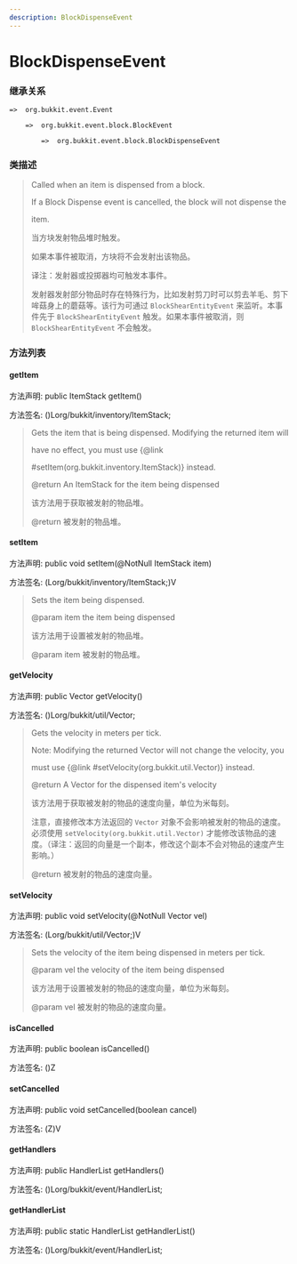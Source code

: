 ```yaml
---
description: BlockDispenseEvent
---
```


# BlockDispenseEvent

### 继承关系

    =>  org.bukkit.event.Event

        =>  org.bukkit.event.block.BlockEvent

            =>  org.bukkit.event.block.BlockDispenseEvent

### 类描述

> Called when an item is dispensed from a block.
> 
> If a Block Dispense event is cancelled, the block will not dispense the
> 
> item.
> 
> <p>
> 
> 当方块发射物品堆时触发。
> 
> 如果本事件被取消，方块将不会发射出该物品。
> 
> <p>
> 
> 译注：发射器或投掷器均可触发本事件。
> 
> 发射器发射部分物品时存在特殊行为，比如发射剪刀时可以剪去羊毛、剪下哞菇身上的蘑菇等。该行为可通过 `BlockShearEntityEvent` 来监听。本事件先于 `BlockShearEntityEvent` 触发。如果本事件被取消，则 `BlockShearEntityEvent` 不会触发。

### 方法列表

#### getItem

方法声明: public ItemStack getItem()

方法签名: ()Lorg/bukkit/inventory/ItemStack;

> Gets the item that is being dispensed. Modifying the returned item will
> 
> have no effect, you must use {@link
> 
> #setItem(org.bukkit.inventory.ItemStack)} instead.
> 
> @return An ItemStack for the item being dispensed
> 
> <p>
> 
> 该方法用于获取被发射的物品堆。
> 
> @return 被发射的物品堆。

#### setItem

方法声明: public void setItem(@NotNull ItemStack item)

方法签名: (Lorg/bukkit/inventory/ItemStack;)V

> Sets the item being dispensed.
> 
> @param item the item being dispensed
> 
> <p>
> 
> 该方法用于设置被发射的物品堆。
> 
> @param item 被发射的物品堆。

#### getVelocity

方法声明: public Vector getVelocity()

方法签名: ()Lorg/bukkit/util/Vector;

> Gets the velocity in meters per tick.
> 
> Note: Modifying the returned Vector will not change the velocity, you
> 
> must use {@link #setVelocity(org.bukkit.util.Vector)} instead.
> 
> @return A Vector for the dispensed item's velocity
> 
> <p>
> 
> 该方法用于获取被发射的物品的速度向量，单位为米每刻。
> 
> 注意，直接修改本方法返回的 `Vector` 对象不会影响被发射的物品的速度。必须使用 `setVelocity(org.bukkit.util.Vector)` 才能修改该物品的速度。（译注：返回的向量是一个副本，修改这个副本不会对物品的速度产生影响。）
> 
> <p>
> 
> @return 被发射的物品的速度向量。

#### setVelocity

方法声明: public void setVelocity(@NotNull Vector vel)

方法签名: (Lorg/bukkit/util/Vector;)V

> Sets the velocity of the item being dispensed in meters per tick.
> 
> @param vel the velocity of the item being dispensed
> 
> <p>
> 
> 该方法用于设置被发射的物品的速度向量，单位为米每刻。
> 
> @param vel 被发射的物品的速度向量。

#### isCancelled

方法声明: public boolean isCancelled()

方法签名: ()Z

#### setCancelled

方法声明: public void setCancelled(boolean cancel)

方法签名: (Z)V

#### getHandlers

方法声明: public HandlerList getHandlers()

方法签名: ()Lorg/bukkit/event/HandlerList;

#### getHandlerList

方法声明: public static HandlerList getHandlerList()

方法签名: ()Lorg/bukkit/event/HandlerList;
